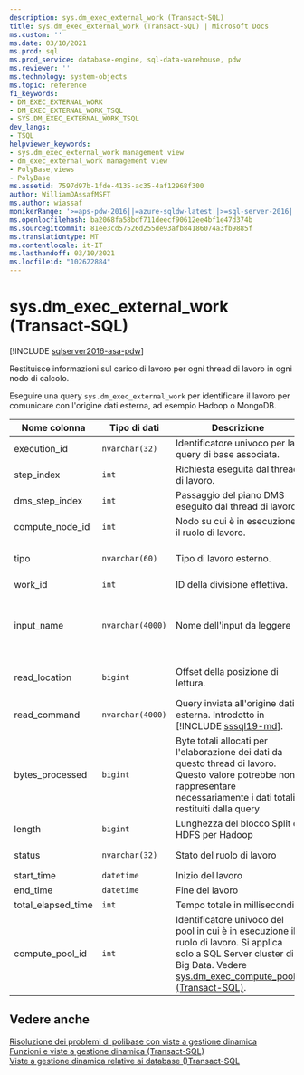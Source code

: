 ```yaml
---
description: sys.dm_exec_external_work (Transact-SQL)
title: sys.dm_exec_external_work (Transact-SQL) | Microsoft Docs
ms.custom: ''
ms.date: 03/10/2021
ms.prod: sql
ms.prod_service: database-engine, sql-data-warehouse, pdw
ms.reviewer: ''
ms.technology: system-objects
ms.topic: reference
f1_keywords:
- DM_EXEC_EXTERNAL_WORK
- DM_EXEC_EXTERNAL_WORK_TSQL
- SYS.DM_EXEC_EXTERNAL_WORK_TSQL
dev_langs:
- TSQL
helpviewer_keywords:
- sys.dm_exec_external_work management view
- dm_exec_external_work management view
- PolyBase,views
- PolyBase
ms.assetid: 7597d97b-1fde-4135-ac35-4af12968f300
author: WilliamDAssafMSFT
ms.author: wiassaf
monikerRange: '>=aps-pdw-2016||=azure-sqldw-latest||>=sql-server-2016||>=sql-server-linux-2017||=azuresqldb-mi-current'
ms.openlocfilehash: ba2068fa58bdf711deecf90612ee4bf1e47d374b
ms.sourcegitcommit: 81ee3cd57526d255de93afb84186074a3fb9885f
ms.translationtype: MT
ms.contentlocale: it-IT
ms.lasthandoff: 03/10/2021
ms.locfileid: "102622884"
---
```

# <a name="sysdm_exec_external_work-transact-sql"></a>sys.dm_exec_external_work (Transact-SQL)
[!INCLUDE [sqlserver2016-asa-pdw](../../includes/applies-to-version/sqlserver2016-asa-pdw.md)]

Restituisce informazioni sul carico di lavoro per ogni thread di lavoro in ogni nodo di calcolo.  
  
Eseguire una query `sys.dm_exec_external_work` per identificare il lavoro per comunicare con l'origine dati esterna, ad esempio Hadoop o MongoDB.  
  
|Nome colonna|Tipo di dati|Descrizione|Range|  
|-----------------|---------------|-----------------|-----------|  
|execution_id|`nvarchar(32)`|Identificatore univoco per la query di base associata.|Vedere *request_id* in [sys.dm_exec_requests &#40;Transact-SQL&#41;](../../relational-databases/system-dynamic-management-views/sys-dm-exec-requests-transact-sql.md).|  
|step_index|`int`|Richiesta eseguita dal thread di lavoro.|Vedere *step_index* in  [sys.dm_exec_requests &#40;Transact-SQL&#41;](../../relational-databases/system-dynamic-management-views/sys-dm-exec-requests-transact-sql.md).|  
|dms_step_index|`int`|Passaggio del piano DMS eseguito dal thread di lavoro.|Vedere [sys.dm_exec_dms_workers &#40;&#41;Transact-SQL ](../../relational-databases/system-dynamic-management-views/sys-dm-exec-dms-workers-transact-sql.md).|  
|compute_node_id|`int`|Nodo su cui è in esecuzione il ruolo di lavoro.|Vedere [sys.dm_exec_compute_nodes &#40;&#41;Transact-SQL ](../../relational-databases/system-dynamic-management-views/sys-dm-exec-compute-nodes-transact-sql.md).|  
|tipo|`nvarchar(60)`|Tipo di lavoro esterno.|' File Split ' (per Hadoop e archiviazione di Azure)<br/><br/>' ODBC Data Split ' (per altre origini dati esterne) |  
|work_id|`int`|ID della divisione effettiva.|Maggiore o uguale a 0.|  
|input_name|`nvarchar(4000)`|Nome dell'input da leggere|Nome file (con percorso) quando si usa Hadoop o archiviazione di Azure. Per altre origini dati esterne, è la concatenazione del percorso dell'origine dati esterna e della posizione della tabella esterna: `scheme://DataSourceHostname[:port]/[DatabaseName.][SchemaName.]TableName`|  
|read_location|`bigint`|Offset della posizione di lettura.| `0` al numero di byte nel file meno 1.<br/><br/>`NULL` per archiviazione non Hadoop o non di Azure. |  
|read_command|`nvarchar(4000)`|Query inviata all'origine dati esterna. Introdotto in [!INCLUDE [sssql19-md](../../includes/sssql19-md.md)].|Testo che rappresenta la query. Per Hadoop e archiviazione di Azure restituisce `NULL` .|
|bytes_processed|`bigint`|Byte totali allocati per l'elaborazione dei dati da questo thread di lavoro. Questo valore potrebbe non rappresentare necessariamente i dati totali restituiti dalla query |Maggiore o uguale a 0.|  
|length|`bigint`|Lunghezza del blocco Split o HDFS per Hadoop|Definibile dall'utente. Il valore predefinito è 64M|  
|status|`nvarchar(32)`|Stato del ruolo di lavoro|In sospeso, elaborazione, completato, non riuscito, interrotto|  
|start_time|`datetime`|Inizio del lavoro||  
|end_time|`datetime`|Fine del lavoro||  
|total_elapsed_time|`int`|Tempo totale in millisecondi||
|compute_pool_id|`int`|Identificatore univoco del pool in cui è in esecuzione il ruolo di lavoro. Si applica solo a SQL Server cluster di Big Data. Vedere [sys.dm_exec_compute_pools (Transact-SQL)](sys-dm-exec-compute-pools.md).|Restituisce `0` per [!INCLUDE [ssnoversion-md](../../includes/ssnoversion-md.md)] in Windows e Linux.|

## <a name="see-also"></a>Vedere anche  
 [Risoluzione dei problemi di polibase con viste a gestione dinamica](/previous-versions/sql/sql-server-2016/mt146389(v=sql.130))   
 [Funzioni e viste a gestione dinamica &#40;Transact-SQL&#41;](~/relational-databases/system-dynamic-management-views/system-dynamic-management-views.md)   
 [Viste a gestione dinamica relative ai database &#40;&#41;Transact-SQL ](../../relational-databases/system-dynamic-management-views/database-related-dynamic-management-views-transact-sql.md)  
  
